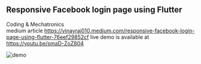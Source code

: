 ## Responsive Facebook login page using Flutter
Coding & Mechatronics  
medium article https://vinayraj010.medium.com/responsive-facebook-login-page-using-flutter-76eef29852cf
live demo is available at https://youtu.be/smaD-ZoZ804

![demo](https://user-images.githubusercontent.com/30105909/110025568-8c08a100-7d55-11eb-9e0c-72cff597ed01.gif)

